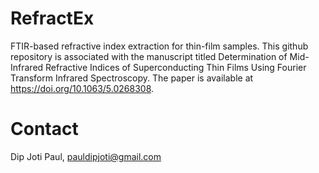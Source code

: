 # RefractEx
FTIR-based refractive index extraction for thin-film samples. This github repository is associated with the manuscript titled Determination of Mid-Infrared Refractive Indices of Superconducting Thin Films Using Fourier Transform Infrared Spectroscopy. The paper is available at https://doi.org/10.1063/5.0268308.

# Contact
Dip Joti Paul, pauldipjoti@gmail.com
